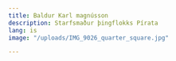 ```yaml
---
title: Baldur Karl magnússon
description: Starfsmaður þingflokks Pírata
lang: is
image: "/uploads/IMG_9026_quarter_square.jpg"

---
```

